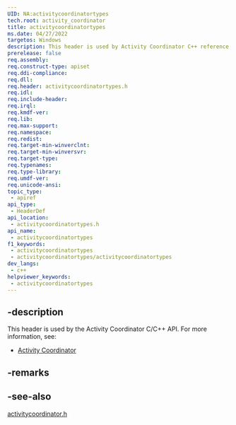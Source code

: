 ```yaml
---
UID: NA:activitycoordinatortypes
tech.root: activity_coordinator
title: activitycoordinatortypes
ms.date: 04/27/2022
targetos: Windows
description: This header is used by Activity Coordinator C++ reference.
prerelease: false
req.assembly: 
req.construct-type: apiset
req.ddi-compliance: 
req.dll: 
req.header: activitycoordinatortypes.h
req.idl: 
req.include-header: 
req.irql: 
req.kmdf-ver: 
req.lib: 
req.max-support: 
req.namespace: 
req.redist: 
req.target-min-winverclnt: 
req.target-min-winversvr: 
req.target-type: 
req.typenames: 
req.type-library: 
req.umdf-ver: 
req.unicode-ansi: 
topic_type:
 - apiref
api_type:
 - HeaderDef
api_location:
 - activitycoordinatortypes.h
api_name:
 - activitycoordinatortypes
f1_keywords:
 - activitycoordinatortypes
 - activitycoordinatortypes/activitycoordinatortypes
dev_langs:
 - c++
helpviewer_keywords:
 - activitycoordinatortypes
---
```


## -description

This header is used by the Activity Coordinator C/C++ API. For more information, see:

- [Activity Coordinator](../_activity_coordinator/index.md)

## -remarks

## -see-also

[activitycoordinator.h](../activitycoordinator/index.md)
